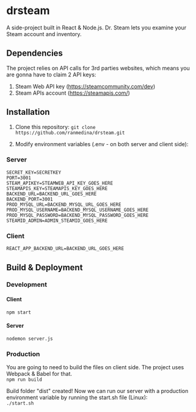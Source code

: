 # drsteam
A side-project built in React &amp; Node.js. Dr. Steam lets you examine your Steam account and inventory. 

## Dependencies
The project relies on API calls for 3rd parties websites, which means you are gonna have to claim 2 API keys: 
1. Steam Web API key (https://steamcommunity.com/dev)
2. Steam APIs account (https://steamapis.com/)

## Installation
1. Clone this repository:
`git clone https://github.com/ranmedina/drsteam.git`

2. Modify environment variables (.env - on both server and client side):
### Server
    SECRET_KEY=SECRETKEY
    PORT=3001
    STEAM_APIKEY=STEAMWEB_API_KEY_GOES_HERE
    STEAMAPIS_KEY=STEAMAPIS_KEY_GOES_HERE
    BACKEND_URL=BACKEND_URL_GOES_HERE
    BACKEND_PORT=3001
    PROD_MYSQL_URL=BACKEND_MYSQL_URL_GOES_HERE
    PROD_MYSQL_USERNAME=BACKEND_MYSQL_USERNAME_GOES_HERE
    PROD_MYSQL_PASSWORD=BACKEND_MYSQL_PASSWORD_GOES_HERE
    STEAMID_ADMIN=ADMIN_STEAMID_GOES_HERE

### Client
``REACT_APP_BACKEND_URL=BACKEND_URL_GOES_HERE``    



## Build & Deployment
### Development
#### Client
``npm start``
#### Server
``nodemon server.js``

### Production
You are going to need to build the files on client side. The project uses Webpack & Babel for that.    
``npm run build``    

Build folder "dist" created! Now we can run our server with a production environment variable by running the start.sh file (Linux):    
``./start.sh``